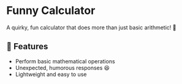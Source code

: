 # Funny Calculator

A quirky, fun calculator that does more than just basic arithmetic! 🎉

## 🚀 Features
- Perform basic mathematical operations
- Unexpected, humorous responses 😆
- Lightweight and easy to use
